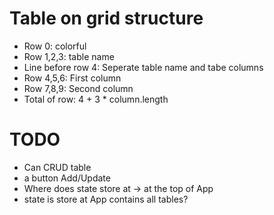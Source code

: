 # Table on grid structure
  - Row 0: colorful
  - Row 1,2,3: table name
  - Line before row 4: Seperate table name and tabe columns
  - Row 4,5,6: First column
  - Row 7,8,9: Second column
  - Total of row: 4 + 3 * column.length

# TODO
  - Can CRUD table
  - a button Add/Update
  - Where does state store at -> at the top of App
  - state is store at App contains all tables?